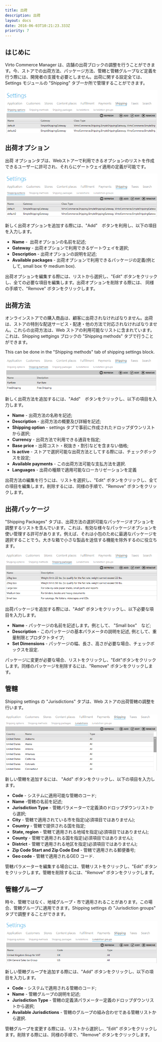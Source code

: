 ```yaml
---
title: 出荷
description: 出荷
layout: docs
date: 2016-06-03T10:21:23.333Z
priority: 7
---
```

## はじめに

Virto Commerce Manager は、店舗の出荷ブロックの調整を行うことができます。今、ストアでの出荷方法、パッケージ方法、管轄と管轄グループなど定義を行う際には、開発者の支援を必要としません。出荷に関する設定全ては、Settings モジュールの "Shipping" タブ一か所で管理することができます。

![](../../../assets/images/docs/shipping-tab.PNG)

## 出荷オプション

出荷 オプションタブは、Webストアーで利用できるオプションのリストを作成できるユーザーに許可され、それらにゲートウェイ適用の定義が可能です。

![](../../../assets/images/docs/shipping-options.PNG)

新しく出荷オプションを追加する際には、"Add"　ボタンを利用し、以下の項目を入力します。

* **Name** -  出荷オプションの名前を記述;
* **Gateway** - 出荷オプションで利用できるゲートウェイを選択;
* **Description** - 出荷オプションの説明を記述;
* **Available packages** - 出荷オプションで利用できるパッケージの定義(例として, small box や medium box).

出荷オプションを編集する際には、リストから選択し、"Edit" ボタンをクリックし、全ての必要な項目を編集します。出荷オプションを削除する際には、 同様の手順で、"Remove" ボタンをクリックします。

## 出荷方法

オンラインストアでの購入商品は、顧客に出荷されなければなりません。出荷は、ストアの特別な配送サービス・配達・他の方法で対応されなければなりません。これらの出荷方法は、Web ストアの利用可能なリストに含まれています。これは、Shipping settgings ブロックの "Shipping methods" タブで行うことができます。

This can be done in the "Shipping methods" tab of shipping settings block.

![](../../../assets/images/docs/shipping-methods.PNG)

新しく出荷方法を追加するには、"Add"　ボタンをクリックし、以下の項目を入力します。

* **Name** - 出荷方法の名称を記述;
* **Description** - 出荷方法の概要及び詳細を記述;
* **Shipping option** - settings タブで事前に作成されたドロップダウンリストから選択;
* **Currency** - 出荷方法で利用できる通貨を指定;
* **Base price** - 出荷コスト・税抜き・割引などを含まない価格;
* **Is active** - ストアで選択可能な出荷方法としてする際には、チェックボックスを設定;
* **Available payments** - この出荷方法可能な支払方法を選択.
* **Languages** - 出荷の種類で適用可能なローカリゼーションを定義

出荷方法の編集を行うには、リストを選択し、"Edit" ボタンをクリックし、全ての項目を編集します。削除するには、同様の手順で、"Remove" ボタンをクリックします。

## 出荷パッケージ

"Shipping Packages" タブは、出荷方法の選択可能なパッケージオプションを調整するリストを含んでいます。これは、有効な様々なパッケージオプションを使い管理する許可があります。例えば、それは小包のために最適なパッケージを選択することでう。大きな箱で小さな製品を送信する機能を除外するのに役立ちます。

![](../../../assets/images/docs/shipping-packages.PNG)

出荷パッケージを追加する際には、"Add" ボタンをクリックし、以下必要な項目を入力します。

* **Name** - パッケージの名前を記述します。例として、 "Small box"　など;
* **Description** - このパッケージの基本パラメータの説明を記述, 例として、重量制限とプロダクトタイプ;
* **Set Dimensions** - パッケージの幅、長さ、高さが必要な場合、チェックボックスを設定.

パッケージに変更が必要な場合、リストをクリックし、"Edit"ボタンをクリックします。同様のパッケージを削除するには、"Remove" ボタンをクリックします。

## 管轄

Shipping settings の "Jurisdictions" タブは、Web ストアの出荷管轄の調整を行います。

![](../../../assets/images/docs/jurisdictions.PNG)

新しい管轄を追加するには、 "Add" ボタンをクリックし、以下の項目を入力します。

* **Code** - システムに適用可能な管轄のコード;
* **Name** -管轄の名前を記述;
* **Jurisdiction Type** - 管轄パラメーターで定義済のドロップダウンリストから選択;
* **City** - 管轄で適用されている市を指定(必須項目ではありません);
* **Country** - 管轄で提供される国を指定;
* **State, region** - 管轄て適用される地域を指定(必須項目ではありません);
* **County** - 管轄で適用される国を指定(必須項目ではありません);
* **District** - 管轄で適用される地区を指定(必須項目ではありません);
* **Zip Code Start and Zip Code End** - 管轄で適用される郵便番号;
* **Geo code** - 管轄で適用されるGEO コード.

管轄パラメーターを編集する場合には、管轄リストをクリックし、"Edit" ボタンをクリックします。管轄を削除するには、"Remove" ボタンをクリックします。

## 管轄グループ

時々、管轄ではなく、地域グループ・市で適用されることがあります。この場合、管轄グループに適用できます。Shipping settings の "Jurisdiction groups"　タブで調整することができます。

![](../../../assets/images/docs/jurisdiction-groups.PNG)

新しい管轄グループを追加する際には、"Add" ボタンをクリックし、以下の項目を入力します。

* **Code** - システムで適用される管轄のコード;
* **Name** - 管轄グループの説明を記述;
* **Jurisdiction Type** - 管轄の定義済パラメーター定義のドロップダウンリストから選択;
* **Available Jurisdictions** - 管轄のグループの組み合わせである管轄リストから選択.

管轄グループを変更する際には、リストから選択し、"Edit" ボタンをクリックします。削除する際には、同様の手順で、"Remove" ボタンをクリックします。
